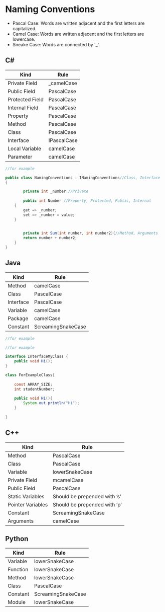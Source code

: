 # Naming Conventions
<ul>
	<li>Pascal Case: Words are written adjacent and the first letters are capitalized.</li>
	<li>Camel Case: Words are written adjacent and the first letters are lowercase.</li>
	<li>Sneake Case: Words are connected by '_'.</li>
</ul>


## C#

| Kind  | Rule |
| ------------- | ------------- |
| Private Field  | _camelCase  |
| Public Field  | PascalCase  |
| Protected Field  | PascalCase  |
| Internal Field  | PascalCase  |
| Property  | PascalCase  |
| Method  | PascalCase  |
| Class  | PascalCase  |
| Interface  | IPascalCase  |
| Local Variable  | camelCase  |
| Parameter  | camelCase  |

```c#
//for example

public class NamingConventions : INamingConventions//Class, Interface
{   

    	private int _number;//Private
    
    	public int Number //Property, Protected, Public, Internal
	{
		get => _number;
		set => _number = value;
	}

	
    	private int Sum(int number, int number2){//Method, Arguments
		return number + number2;
	}
}
```


## Java

| Kind  | Rule |
| ------------- | ------------- |
| Method  | camelCase  |
| Class  | PascalCase  |
| Interface  | PascalCase  |
| Variable  | camelCase  |
| Package  | camelCase  |
| Constant  | ScreamingSnakeCase  |

```java
//for example

//for example

interface InterfaceMyClass {
    public void Hi();
}

class ForExampleClass{
    
    const ARRAY_SIZE;
    int studentNumber;
    
    public void Hi(){
        System.out.println("Hi");
    }
    
}
```

## C++

| Kind  | Rule |
| ------------- | ------------- |
| Method  | PascalCase  |
| Class  | PascalCase  |
| Variable  | lowerSnakeCase  
| Private Field  | mcamelCase  |
| Public Field  | PascalCase  |
| Static Variables  | Should be prepended with ’s’  |
| Pointer Variables  | Should be prepended with ’p’  |
| Constant  | ScreamingSnakeCase  |
| Arguments  | camelCase  |

## Python
| Kind  | Rule |
| ------------- | ------------- |
| Variable  | lowerSnakeCase  |
| Function  | lowerSnakeCase  |
| Method  | lowerSnakeCase  |
| Class  | PascalCase  |
| Constant  | ScreamingSnakeCase  |
| Module  | lowerSnakeCase  |


